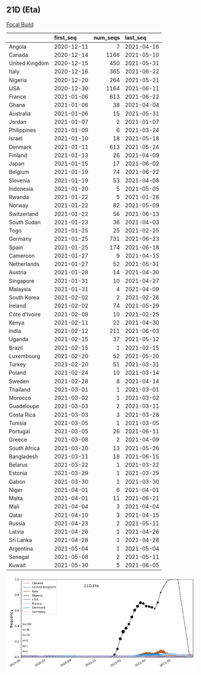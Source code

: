 

## 21D (Eta)
[Focal Build](https://nextstrain.org/groups/neherlab/ncov/21D.Eta)

|                | first_seq   |   num_seqs | last_seq   |
|:---------------|:------------|-----------:|:-----------|
| Angola         | 2020-12-11  |          7 | 2021-04-16 |
| Canada         | 2020-12-14  |       1166 | 2021-05-10 |
| United Kingdom | 2020-12-15  |        450 | 2021-05-31 |
| Italy          | 2020-12-16  |        365 | 2021-06-22 |
| Nigeria        | 2020-12-20  |        264 | 2021-05-21 |
| USA            | 2020-12-30  |       1164 | 2021-06-11 |
| France         | 2021-01-06  |        613 | 2021-06-22 |
| Ghana          | 2021-01-06  |         38 | 2021-04-04 |
| Australia      | 2021-01-06  |         15 | 2021-05-31 |
| Jordan         | 2021-01-07  |          2 | 2021-01-07 |
| Philippines    | 2021-01-09  |          6 | 2021-03-24 |
| Israel         | 2021-01-10  |         18 | 2021-05-18 |
| Denmark        | 2021-01-11  |        613 | 2021-05-24 |
| Finland        | 2021-01-13  |         26 | 2021-04-09 |
| Japan          | 2021-01-15  |         17 | 2021-06-02 |
| Belgium        | 2021-01-19  |         74 | 2021-06-22 |
| Slovenia       | 2021-01-19  |         53 | 2021-04-08 |
| Indonesia      | 2021-01-20  |          5 | 2021-05-05 |
| Rwanda         | 2021-01-22  |          5 | 2021-01-28 |
| Norway         | 2021-01-22  |         82 | 2021-05-09 |
| Switzerland    | 2021-01-22  |         56 | 2021-06-13 |
| South Sudan    | 2021-01-23  |         36 | 2021-04-03 |
| Togo           | 2021-01-25  |         25 | 2021-02-25 |
| Germany        | 2021-01-25  |        731 | 2021-06-23 |
| Spain          | 2021-01-25  |        174 | 2021-06-18 |
| Cameroon       | 2021-01-27  |          9 | 2021-04-15 |
| Netherlands    | 2021-01-27  |         52 | 2021-05-31 |
| Austria        | 2021-01-28  |         14 | 2021-04-30 |
| Singapore      | 2021-01-31  |         10 | 2021-04-27 |
| Malaysia       | 2021-01-31  |          4 | 2021-04-09 |
| South Korea    | 2021-02-02  |          2 | 2021-02-26 |
| Ireland        | 2021-02-02  |         74 | 2021-05-29 |
| Côte d'Ivoire  | 2021-02-08  |         10 | 2021-02-25 |
| Kenya          | 2021-02-11  |         22 | 2021-04-30 |
| India          | 2021-02-12  |        211 | 2021-06-03 |
| Uganda         | 2021-02-15  |         37 | 2021-05-12 |
| Brazil         | 2021-02-15  |          1 | 2021-02-15 |
| Luxembourg     | 2021-02-20  |         52 | 2021-05-20 |
| Turkey         | 2021-02-20  |         51 | 2021-03-31 |
| Poland         | 2021-02-24  |         10 | 2021-03-14 |
| Sweden         | 2021-02-28  |          8 | 2021-04-14 |
| Thailand       | 2021-03-01  |          1 | 2021-03-01 |
| Morocco        | 2021-03-02  |          1 | 2021-03-02 |
| Guadeloupe     | 2021-03-03  |          2 | 2021-03-11 |
| Costa Rica     | 2021-03-03  |          3 | 2021-03-28 |
| Tunisia        | 2021-03-05  |          1 | 2021-03-05 |
| Portugal       | 2021-03-05  |         26 | 2021-06-11 |
| Greece         | 2021-03-08  |          2 | 2021-04-09 |
| South Africa   | 2021-03-10  |         13 | 2021-05-26 |
| Bangladesh     | 2021-03-11  |         18 | 2021-06-15 |
| Belarus        | 2021-03-22  |          1 | 2021-03-22 |
| Estonia        | 2021-03-29  |          1 | 2021-03-29 |
| Gabon          | 2021-03-30  |          1 | 2021-03-30 |
| Niger          | 2021-04-01  |          6 | 2021-04-01 |
| Malta          | 2021-04-01  |         11 | 2021-06-21 |
| Mali           | 2021-04-04  |          3 | 2021-04-04 |
| Qatar          | 2021-04-10  |          3 | 2021-04-15 |
| Russia         | 2021-04-23  |          2 | 2021-05-11 |
| Latvia         | 2021-04-26  |          1 | 2021-04-26 |
| Sri Lanka      | 2021-04-28  |          1 | 2021-04-28 |
| Argentina      | 2021-05-04  |          1 | 2021-05-04 |
| Senegal        | 2021-05-08  |          2 | 2021-05-11 |
| Kuwait         | 2021-05-30  |          5 | 2021-06-05 |

![Overall trends 21D.Eta](/overall_trends_figures/overall_trends_21D.Eta.png)